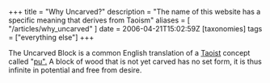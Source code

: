 +++
title = "Why Uncarved?"
description = "The name of this website has a specific meaning that derives from Taoism"
aliases = [ "/articles/why_uncarved" ]
date = 2006-04-21T15:02:59Z
[taxonomies]
tags = ["everything else"]
+++


The Uncarved Block is a common English translation of a [Taoist][5]
concept called "[pu".][6] A block of wood that is not yet carved has no
set form, it is thus infinite in potential and free from desire.

[5]: http://en.wikipedia.org/wiki/Taoism
[6]: http://plato.stanford.edu/entries/taoism/#pu
